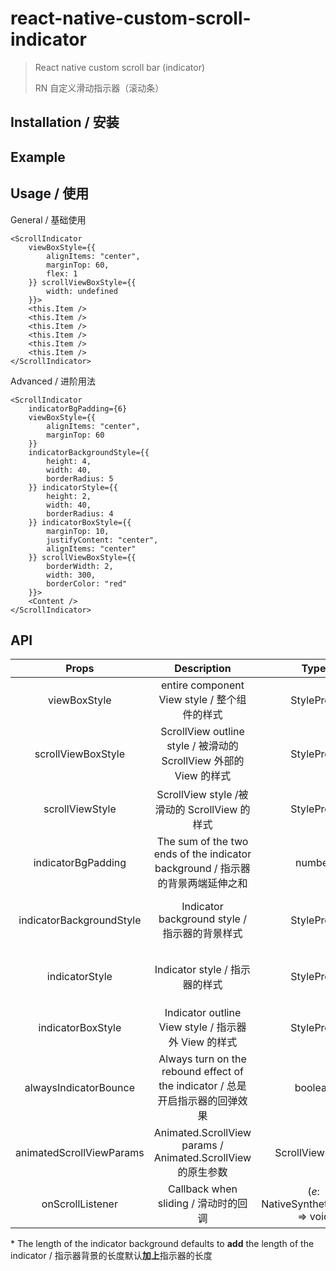 # react-native-custom-scroll-indicator

>React native custom scroll bar (indicator)
>
>RN 自定义滑动指示器（滚动条）

## Installation / 安装





## Example





## Usage / 使用

General / 基础使用

```tsx
<ScrollIndicator
    viewBoxStyle={{
        alignItems: "center",
        marginTop: 60,
        flex: 1
    }} scrollViewBoxStyle={{
        width: undefined
    }}>
    <this.Item />
    <this.Item />
    <this.Item />
    <this.Item />
    <this.Item />
    <this.Item />
</ScrollIndicator>
```

Advanced / 进阶用法

```tsx
<ScrollIndicator
    indicatorBgPadding={6}
    viewBoxStyle={{
        alignItems: "center",
        marginTop: 60
    }}
    indicatorBackgroundStyle={{
        height: 4,
        width: 40,
        borderRadius: 5
    }} indicatorStyle={{
        height: 2,
        width: 40,
        borderRadius: 4
    }} indicatorBoxStyle={{
        marginTop: 10,
        justifyContent: "center",
        alignItems: "center"
    }} scrollViewBoxStyle={{
        borderWidth: 2,
        width: 300,
        borderColor: "red"
    }}>
    <Content />
</ScrollIndicator>
```

## API

|          Props           | Description | Type | Default |
| :----------------------: | :---------: | :--------------------: | :-----: |
|       viewBoxStyle       | entire component View style / 整个组件的样式 | StyleProp<ViewStyle> |         |
|    scrollViewBoxStyle    | ScrollView outline style / 被滑动的 ScrollView 外部的 View 的样式 | StyleProp<ViewStyle> |  |
|     scrollViewStyle      | ScrollView style /被滑动的 ScrollView 的样式 | StyleProp<ViewStyle> |         |
|    indicatorBgPadding    | The sum of the two ends of the indicator background / 指示器的背景两端延伸之和 | number | 0 |
| indicatorBackgroundStyle | Indicator background style / 指示器的背景样式 | StyleProp<ViewStyle> | width：140; height: 8; * |
|      indicatorStyle      | Indicator style / 指示器的样式 | StyleProp<ViewStyle> | width：20; height: 4; |
|    indicatorBoxStyle     | Indicator outline View style / 指示器外 View 的样式 | StyleProp<ViewStyle> | * |
|  alwaysIndicatorBounce   | Always turn on the rebound effect of the indicator / 总是开启指示器的回弹效果 | boolean | false |
| animatedScrollViewParams | Animated.ScrollView params / Animated.ScrollView 的原生参数 | ScrollViewProps |         |
| onScrollListener | Callback when sliding / 滑动时的回调 | (*e*: NativeSyntheticEvent<unknown>) => void |         |

\* The length of the indicator background defaults to **add** the length of the indicator / 指示器背景的长度默认**加上**指示器的长度

